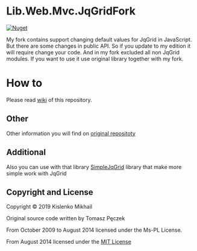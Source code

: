 Lib.Web.Mvc.JqGridFork
===========
[![Nuget](https://img.shields.io/nuget/v/Lib.Web.Mvc.JqGridFork)](https://www.nuget.org/packages/Lib.Web.Mvc.JqGridFork/)

My fork contains support changing default values for JqGrid in JavaScript. But there are some changes in public API. So if you update to my edition it will require change your code.
And in my fork excluded all non JqGrid modules. If you want to use it use original library together with my fork.

# How to

Please read [wiki](https://github.com/Vampire2008/Lib.Web.Mvc.JqGridFork/wiki) of this repository.

## Other

Other information you will find on [original repositoty](https://github.com/tpeczek/Lib.Web.Mvc)

## Additional

Also you can use with that library [SimpleJqGrid](https://github.com/Vampire2008/SimpleJqGrid) library that make more simple work with JqGrid

## Copyright and License

Copyright © 2019 Kislenko Mikhail

Original source code written by Tomasz Pęczek

From October 2009 to August 2014 licensed under the Ms-PL License.

From August 2014 licensed under the [MIT License](https://github.com/tpeczek/Lib.Web.Mvc/blob/master/LICENSE.md)
